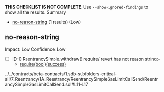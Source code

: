 **THIS CHECKLIST IS NOT COMPLETE**. Use `--show-ignored-findings` to show all the results.
Summary
 - [no-reason-string](#no-reason-string) (1 results) (Low)
## no-reason-string
Impact: Low
Confidence: Low
 - [ ] ID-0
[ReentrancySimple.withdraw()](../../contracts/beta-contracts/1.sdb-subfolders-critical-all/7_Reentrancy/1A_Reentrancy/ReentrancySimpleGasLimitCallSend/ReentrancySimpleGasLimitCallSend.sol#L11-L17) require/ revert has not reason string:- 
	- [require(bool)(success)](../../contracts/beta-contracts/1.sdb-subfolders-critical-all/7_Reentrancy/1A_Reentrancy/ReentrancySimpleGasLimitCallSend/ReentrancySimpleGasLimitCallSend.sol#L16)

../../contracts/beta-contracts/1.sdb-subfolders-critical-all/7_Reentrancy/1A_Reentrancy/ReentrancySimpleGasLimitCallSend/ReentrancySimpleGasLimitCallSend.sol#L11-L17


